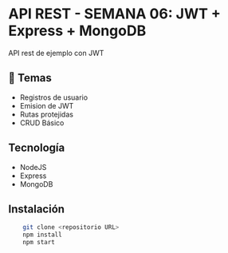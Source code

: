 # API REST - SEMANA 06: JWT + Express + MongoDB

API rest de ejemplo con JWT

## 🎯 Temas
- Registros de usuario 
- Emision de JWT
- Rutas protejidas
- CRUD Básico

## Tecnología
- NodeJS
- Express
- MongoDB

## Instalación

``` bash
    git clone <repositorio URL>
    npm install
    npm start
```



